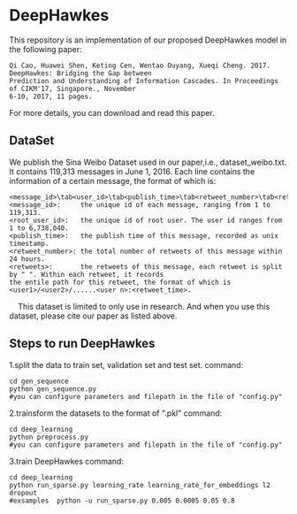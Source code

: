 DeepHawkes
===================================
This repository is an implementation of our proposed DeepHawkes model in the following paper:
 
    Qi Cao, Huawei Shen, Keting Cen, Wentao Ouyang, Xueqi Cheng. 2017. DeepHawkes: Bridging the Gap between 
    Prediction and Understanding of Information Cascades. In Proceedings of CIKM'17, Singapore., November 
    6-10, 2017, 11 pages.
 
For more details, you can download and read this paper.
 

DataSet
----------------------------------- 
We publish the Sina Weibo Dataset used in our paper,i.e., dataset_weibo.txt. It contains 119,313 messages in June 1, 2016.
Each line contains the information of a certain message, the format of which is:
    
    <message_id>\tab<user_id>\tab<publish_time>\tab<retweet_number>\tab<retweets>
    <message_id>:     the unique id of each message, ranging from 1 to 119,313.
    <root_user_id>:   the unique id of root user. The user id ranges from 1 to 6,738,040.
    <publish_time>:   the publish time of this message, recorded as unix timestamp.
    <retweet_number>: the total number of retweets of this message within 24 hours.
    <retweets>:       the retweets of this message, each retweet is split by " ". Within each retweet, it records 
    the entile path for this retweet, the format of which is <user1>/<user2>/......<user n>:<retweet_time>.
    
This dataset is limited to only use in research. And when you use this dataset, please cite our paper as listed above.


                                                                                                                                                               
Steps to run DeepHawkes
----------------------------------- 

1.split the data to train set, validation set and test set.
command: 

    cd gen_sequence
    python gen_sequence.py
    #you can configure parameters and filepath in the file of "config.py"
 
2.trainsform the datasets to the format of ".pkl"
command:

    cd deep_learning
    python preprocess.py
    #you can configure parameters and filepath in the file of "config.py"
 
3.train DeepHawkes
command:

    cd deep_learning
    python run_sparse.py learning_rate learning_rate_for_embeddings l2 dropout
    #exsamples  python -u run_sparse.py 0.005 0.0005 0.05 0.8

